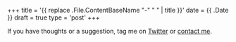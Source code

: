 +++
title = '{{ replace .File.ContentBaseName "-" " " | title }}'
date = {{ .Date }}
draft = true
type = 'post'
+++





If you have thoughts or a suggestion, tag me on [Twitter](https://twitter.com/mad9scientist) or [contact me](https://mad9scientist.com/contact/).